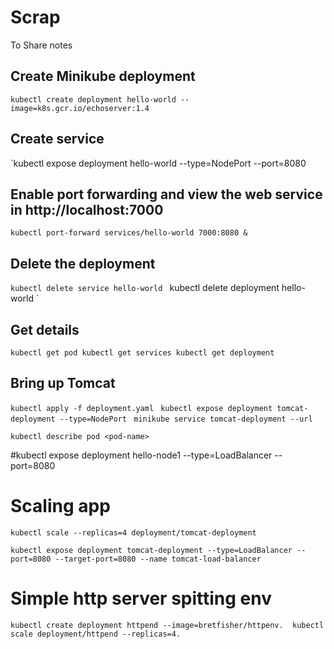 # Scrap
To Share notes

## Create Minikube deployment
`kubectl create deployment hello-world --image=k8s.gcr.io/echoserver:1.4`

## Create service 
`kubectl expose deployment hello-world --type=NodePort --port=8080

## Enable port forwarding and view the web service in http://localhost:7000

`kubectl port-forward services/hello-world 7000:8080 &`

## Delete the deployment
`kubectl delete service hello-world `
 kubectl delete deployment hello-world `

## Get details 
`
kubectl get pod
kubectl get services
kubectl get deployment
`

## Bring up Tomcat 

`kubectl apply -f deployment.yaml `
`kubectl expose deployment tomcat-deployment --type=NodePort `
`minikube service tomcat-deployment --url`

`kubectl describe pod <pod-name>`

#kubectl expose deployment hello-node1 --type=LoadBalancer --port=8080

# Scaling app
`kubectl scale --replicas=4 deployment/tomcat-deployment`

`kubectl expose deployment tomcat-deployment --type=LoadBalancer --port=8080 --target-port=8080 --name tomcat-load-balancer`

# Simple http server spitting env
`
kubectl create deployment httpend --image=bretfisher/httpenv. 
kubectl scale deployment/httpend --replicas=4. 
`
